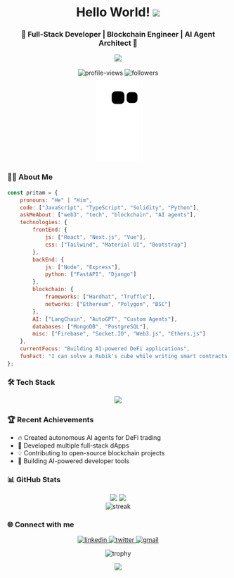 <h1 align="center">Hello World! <img src="https://media.giphy.com/media/hvRJCLFzcasrR4ia7z/giphy.gif" width="35"></h1>
<h3 align="center">🚀 Full-Stack Developer | Blockchain Engineer | AI Agent Architect 🤖</h3>

<p align="center">
  <img src="https://readme-typing-svg.herokuapp.com?font=Time+New+Roman&color=cyan&size=25&center=true&vCenter=true&width=600&height=100&lines=Full-Stack+Developer;Blockchain+Enthusiast;AI+Agent+Creator;Open+Source+Contributor;Always+learning+new+things">
</p>

<div align="center">
  <img src="https://komarev.com/ghpvc/?username=pritamp20&label=Profile%20views&color=0e75b6&style=flat" alt="profile-views" />
  <img src="https://img.shields.io/github/followers/pritamp20?label=Followers&style=social" alt="followers" />
</div>

<!-- Snake animation -->
<div align="center">
  <img src="https://github.com/pritamp20/pritamp20/blob/output/github-contribution-grid-snake.svg" alt="snake animation" />
</div>

### 🧑‍💻 About Me

```javascript
const pritam = {
    pronouns: "He" | "Him",
    code: ["JavaScript", "TypeScript", "Solidity", "Python"],
    askMeAbout: ["web3", "tech", "blockchain", "AI agents"],
    technologies: {
        frontEnd: {
            js: ["React", "Next.js", "Vue"],
            css: ["Tailwind", "Material UI", "Bootstrap"]
        },
        backEnd: {
            js: ["Node", "Express"],
            python: ["FastAPI", "Django"]
        },
        blockchain: {
            frameworks: ["Hardhat", "Truffle"],
            networks: ["Ethereum", "Polygon", "BSC"]
        },
        AI: ["LangChain", "AutoGPT", "Custom Agents"],
        databases: ["MongoDB", "PostgreSQL"],
        misc: ["Firebase", "Socket.IO", "Web3.js", "Ethers.js"]
    },
    currentFocus: "Building AI-powered DeFi applications",
    funFact: "I can solve a Rubik's cube while writing smart contracts! 🎲"
};
```

### 🛠️ Tech Stack

<p align="center">
<img src="https://skillicons.dev/icons?i=js,ts,react,nextjs,nodejs,express,mongodb,postgres,solidity,python,git,docker" />
</p>

### 🏆 Recent Achievements
- 🔥 Created autonomous AI agents for DeFi trading
- 🌟 Developed multiple full-stack dApps
- 💡 Contributing to open-source blockchain projects
- 🤖 Building AI-powered developer tools

### 📊 GitHub Stats

<div align="center">
  <img height="180em" src="https://github-readme-stats.vercel.app/api?username=pritamp20&show_icons=true&theme=tokyonight&include_all_commits=true&count_private=true"/>
  <img height="180em" src="https://github-readme-stats.vercel.app/api/top-langs/?username=pritamp20&layout=compact&langs_count=7&theme=tokyonight"/>
</div>

<div align="center">
  <img src="https://github-readme-streak-stats.herokuapp.com/?user=pritamp20&theme=tokyonight" alt="streak"/>
</div>

### 🌐 Connect with me
<p align="center">
  <a href="https://linkedin.com/in/pritamp20" target="_blank">
    <img src="https://img.shields.io/badge/LinkedIn-0077B5?style=for-the-badge&logo=linkedin&logoColor=white" alt="linkedin"/>
  </a>
  <a href="https://twitter.com/pritamp20" target="_blank">
    <img src="https://img.shields.io/badge/Twitter-1DA1F2?style=for-the-badge&logo=twitter&logoColor=white" alt="twitter"/>
  </a>
  <a href="mailto:ppritam7@gmail.com">
    <img src="https://img.shields.io/badge/Gmail-D14836?style=for-the-badge&logo=gmail&logoColor=white" alt="gmail"/>
  </a>
</p>

<!-- Profile Trophy -->
<p align="center">
  <img src="https://github-profile-trophy.vercel.app/?username=pritamp20&theme=algolia&no-frame=true&no-bg=true&margin-w=4" alt="trophy"/>
</p>

<!-- Footer -->
<p align="center">
  <img src="https://capsule-render.vercel.app/api?type=waving&color=gradient&height=100&section=footer"/>
</p>
